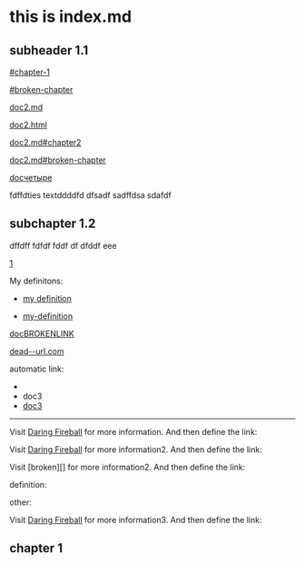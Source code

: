 # this is index.md
## subheader 1.1

[#chapter-1](#chapter-1)

[#broken-chapter](#broken-chapter)

[doc2.md](./doc2.md)

[doc2.html](./doc2.html)

[doc2.md#chapter2](./doc2.md#chapter2)

[doc2.md#broken-chapter](doc2.md#broken-chapter)

[docчетыре](./docчетыре.md)

fdffdties textddddfd dfsadf sadffdsa sdafdf

## subchapter 1.2

dffdff fdfdf fddf df dfddf eee

[1](./doc2.md#chapter3)

My definitons:

* [my definition][my-definition]

* [my-definition][]


[docBROKENLINK](docBROKENLINK)

[dead--url.com](http://dead--url.com)

automatic link:

- </doc3>
- <a>doc3</a>
- <a href="doc3">doc3</a>

[my-definition]: ./doc3.md

----

Visit [Daring Fireball][] for more information.
And then define the link:


Visit [Daring Fireball][] for more information2.
And then define the link:

Visit [broken][] for more information2.
And then define the link:



definition:

[Daring Fireball]: http://daringfireball.net/


other:

Visit [Daring Fireball][] for more information3.
And then define the link:

## chapter 1
